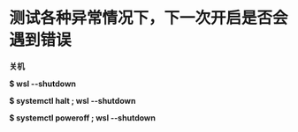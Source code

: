 # 测试各种异常情况下，下一次开启是否会遇到错误

**关机**

**$ wsl --shutdown**

**$ systemctl halt ; wsl --shutdown**

**$ systemctl poweroff ; wsl --shutdown**
